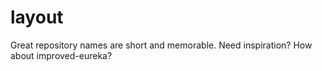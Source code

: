 # layout
Great repository names are short and memorable. Need inspiration? How about improved-eureka?
